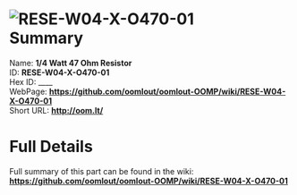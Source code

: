 
![RESE-W04-X-O470-01](https://github.com/oomlout/oomlout-OOMP/blob/master/parts/RESE-W04-X-O470-01/RESE-W04-X-O470-01_420.jpg)   
Summary
=================
  
Name: __1/4 Watt 47 Ohm Resistor__    
ID: __RESE-W04-X-O470-01__   
Hex ID: ____   
WebPage: __https://github.com/oomlout/oomlout-OOMP/wiki/RESE-W04-X-O470-01__   
Short URL: __http://oom.lt/__   

Full Details
==========================
Full summary of this part can be found in the wiki:   
__https://github.com/oomlout/oomlout-OOMP/wiki/RESE-W04-X-O470-01__    


